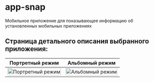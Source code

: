 # app-snap
Мобильное приложение для показывающее информацию об установленных мобильных приложениях

## Страница детального описания выбранного приложения:


| <div align="center"><strong>Портретный режим</strong></div> | <div align="center"><strong>Альбомный режим</strong></div> |
|:---:|:---:|
| <div align="center"><a href="modified-app-page-portrait"><img src="https://github.com/user-attachments/assets/a5c52eb4-2bd8-4234-840a-540804f04fb7" width="100%" style="max-width: 200px; height: auto;" alt="Портретный режим"></a></div> | <div align="center"><a href="modified-app-page-landscape"><img src="https://github.com/user-attachments/assets/aea6af3e-e05c-4c08-85f0-8891d54df3fd" width="100%" style="max-width: 400px; height: auto;" alt="Альбомный режим"></a></div> |
